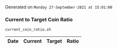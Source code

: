 Generated on `Monday 27-September-2021 at 15:01:00`

### Current to Target Coin Ratio
`current_coin_ratio.sh`

Date|Current|Target|Ratio
---|---|---|---
